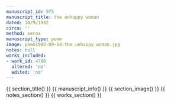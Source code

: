 ```yaml
---
manuscript_id: 975
manuscript_title: the unhappy woman
dated: 14/9/1982
circa: ''
method: xerox
manuscript_type: poem
image: poem1982-09-14-the_unhappy_woman.jpg
notes: null
works_included:
- work_id: 4700
  altered: 'no'
  edited: 'no'
---
```


{{ section_title() }}
{{ manuscript_info() }}
{{ section_image() }}
{{ notes_section() }}
{{ works_section() }}

